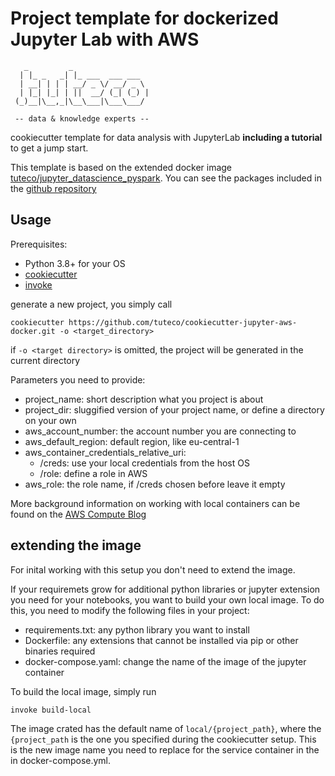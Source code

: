 # Project template for dockerized Jupyter Lab with AWS

```
   _         _                 
  | |_ _   _| |_ ___  ___ ___  
  | __| | | | __/ _ \/ __/ _ \ 
  | |_| |_| | ||  __/ (_| (_) |
 (_)__|\__,_|\__\___|\___\___/ 
 
 -- data & knowledge experts --                              
```
cookiecutter template for data analysis with JupyterLab **including a tutorial** to get a jump start.

This template is based on the extended docker image [tuteco/jupyter_datascience_pyspark](https://hub.docker.com/r/tuteco/jupyter_datascience_pyspark).
You can see the packages included in the [github repository](https://github.com/tuteco/jupyter_datascience_pyspark)

## Usage
Prerequisites:
- Python 3.8+ for your OS
- [cookiecutter](https://pypi.org/project/cookiecutter/)
- [invoke](https://pypi.org/project/invoke/)

generate a new project, you simply call
```
cookiecutter https://github.com/tuteco/cookiecutter-jupyter-aws-docker.git -o <target_directory>
```
if `-o <target directory>` is omitted, the project will be generated in the current directory 

Parameters you need to provide:
- project_name: short description what you project is about
- project_dir: sluggified version of your project name, or define a directory on your own
- aws_account_number: the account number you are connecting to
- aws_default_region: default region, like eu-central-1
- aws_container_credentials_relative_uri:
    - /creds: use your local credentials from the host OS
    - /role: define a role in AWS
- aws_role: the role name, if /creds chosen before leave it empty

More background information on working with local containers can be found on the 
[AWS Compute Blog](https://aws.amazon.com/blogs/compute/a-guide-to-locally-testing-containers-with-amazon-ecs-local-endpoints-and-docker-compose/)

## extending the image
For inital working with this setup you don't need to extend the image.

If your requiremets grow for additional python libraries or jupyter extension you need for your notebooks,
you want to build your own local image. To do this, you need to modify the following files in your project:
- requirements.txt: any python library you want to install 
- Dockerfile: any extensions that cannot be installed via pip or other binaries required
- docker-compose.yaml: change the name of the image of the jupyter container

To build the local image, simply run
```
invoke build-local
```

The image crated has the default name of ``local/{project_path}``, where the `{project_path` is the one you specified 
during the cookiecutter setup. 
This is the new image name you need to replace for the service container in the in docker-compose.yml.


